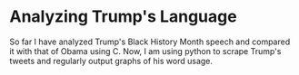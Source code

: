 # Analyzing Trump's Language

So far I have analyzed Trump's Black History Month speech and compared it with that of Obama using C. Now, I am using python to scrape Trump's tweets and regularly output graphs of his word usage.
